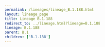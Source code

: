 ```yaml
---
permalink: /lineages/lineage_B.1.188.html
layout: lineage_page
title: Lineage B.1.188
redirect_to: ../lineage.html?lineage=B.1.188
lineage: B.1.188
parent: B.1
children: ['B.1.188']
---
```

